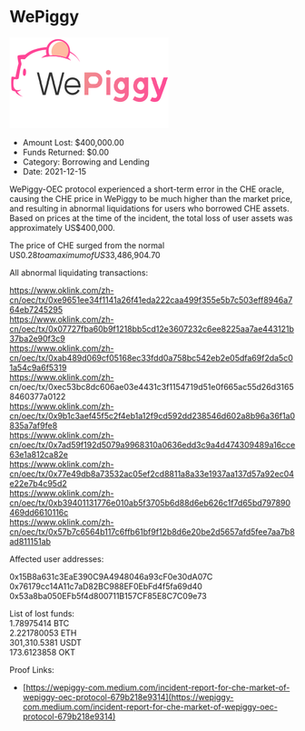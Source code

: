 # WePiggy
![WePiggy](/rektimages/WePiggy.png)
- Amount Lost: $400,000.00
- Funds Returned: $0.00
- Category: Borrowing and Lending
- Date: 2021-12-15

WePiggy-OEC protocol experienced a short-term error in the CHE oracle, causing the CHE price in WePiggy to be much higher than the market price, and resulting in abnormal liquidations for users who borrowed CHE assets. Based on prices at the time of the incident, the total loss of user assets was approximately US$400,000.  
  
The price of CHE surged from the normal US$0.28 to a maximum of US$33,486,904.70  
  
All abnormal liquidating transactions:  
  
https://www.oklink.com/zh-cn/oec/tx/0xe9651ee34f1141a26f41eda222caa499f355e5b7c503eff8946a764eb7245295  
https://www.oklink.com/zh-cn/oec/tx/0x07727fba60b9f1218bb5cd12e3607232c6ee8225aa7ae443121b37ba2e90f3c9  
https://www.oklink.com/zh-cn/oec/tx/0xab489d069cf05168ec33fdd0a758bc542eb2e05dfa69f2da5c01a54c9a6f5319  
https://www.oklink.com/zh- cn/oec/tx/0xec53bc8dc606ae03e4431c3f1154719d51e0f665ac55d26d31658460377a0122  
https://www.oklink.com/zh-cn/oec/tx/0x9b1c3aef45f5c2f4eb1a12f9cd592dd238546d602a8b96a36f1a0835a7af9fe8  
https://www.oklink.com/zh-cn/oec/tx/0x7ad59f192d5079a9968310a0636edd3c9a4d474309489a16cce63e1a812ca82e  
https://www.oklink.com/zh-cn/oec/tx/0x77e49db8a73532ac05ef2cd8811a8a33e1937aa137d57a92ec04e22e7b4c95d2  
https://www.oklink.com/zh-cn/oec/tx/0xb39401131776e010ab5f3705b6d88d6eb626c1f7d65bd797890469dd6610116c  
https://www.oklink.com/zh-cn/oec/tx/0x57b7c6564b117c6ffb61bf9f12b8d6e20be2d5657afd5fee7aa7b8ad811151ab  
  
Affected user addresses:  
  
0x15B8a631c3EaE390C9A4948046a93cF0e30dA07C  
0x76179cc14A11c7aD82BC988EF0EbFd4f5fa69d40  
0x53a8ba050EFb5f4d800711B157CF85E8C7C09e73  
  
List of lost funds:  
1.78975414 BTC  
2.221780053 ETH  
301,310.5381 USDT  
173.6123858 OKT


Proof Links:
- [https://wepiggy-com.medium.com/incident-report-for-che-market-of-wepiggy-oec-protocol-679b218e9314](https://wepiggy-com.medium.com/incident-report-for-che-market-of-wepiggy-oec-protocol-679b218e9314)



